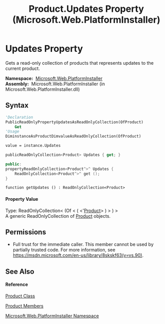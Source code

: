 ﻿---
title: Product.Updates Property  (Microsoft.Web.PlatformInstaller)
TOCTitle: Updates Property
ms:assetid: P:Microsoft.Web.PlatformInstaller.Product.Updates
ms:mtpsurl: https://msdn.microsoft.com/en-us/library/microsoft.web.platforminstaller.product.updates(v=VS.90)
ms:contentKeyID: 22049649
ms.date: 05/02/2012
mtps_version: v=VS.90
f1_keywords:
- Microsoft.Web.PlatformInstaller.Product.Updates
- Microsoft.Web.PlatformInstaller.Product.get_Updates
dev_langs:
- CSharp
- JScript
- VB
- c++
api_location:
- Microsoft.Web.PlatformInstaller.dll
api_name:
- Microsoft.Web.PlatformInstaller.Product.get_Updates
- Microsoft.Web.PlatformInstaller.Product.Updates
api_type:
- Managed
topic_type:
- apiref
- kbSyntax
product_family_name: VS
ROBOTS: INDEX,FOLLOW
---

# Updates Property

Gets a read-only collection of products that represents updates to the current product.

**Namespace:**  [Microsoft.Web.PlatformInstaller](microsoft-web-platforminstaller-namespace.md)  
**Assembly:**  Microsoft.Web.PlatformInstaller (in Microsoft.Web.PlatformInstaller.dll)

## Syntax

``` vb
'Declaration
PublicReadOnlyPropertyUpdatesAsReadOnlyCollection(OfProduct)
    Get
'Usage
DiminstanceAsProductDimvalueAsReadOnlyCollection(OfProduct)

value = instance.Updates
```

``` csharp
publicReadOnlyCollection<Product> Updates { get; }
```

``` c++
public:
propertyReadOnlyCollection<Product^>^ Updates {
    ReadOnlyCollection<Product^>^ get ();
}
```

``` jscript
function getUpdates () : ReadOnlyCollection<Product>
```

#### Property Value

Type: ReadOnlyCollection\< (Of \< ( \<'[Product](product-class-microsoft-web-platforminstaller.md)\> ) \> ) \>  
A generic ReadOnlyCollection of [Product](product-class-microsoft-web-platforminstaller.md) objects.  

## Permissions

  - Full trust for the immediate caller. This member cannot be used by partially trusted code. For more information, see <https://msdn.microsoft.com/en-us/library/8skskf63(v=vs.90)>.

## See Also

#### Reference

[Product Class](product-class-microsoft-web-platforminstaller.md)

[Product Members](product-members-microsoft-web-platforminstaller.md)

[Microsoft.Web.PlatformInstaller Namespace](microsoft-web-platforminstaller-namespace.md)

